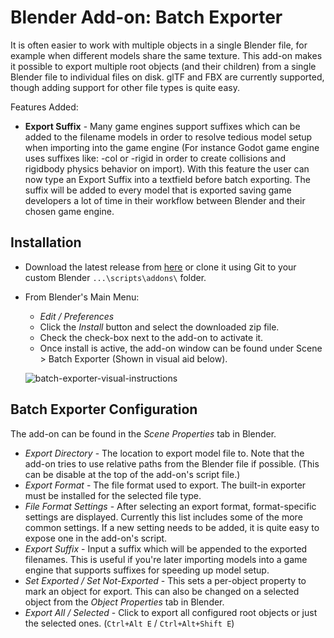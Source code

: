 # Blender Add-on: Batch Exporter

It is often easier to work with multiple objects in a single Blender file, for example when different models share the same texture. This add-on makes it possible to export multiple root objects (and their children) from a single Blender file to individual files on disk. glTF and FBX are currently supported, though adding support for other file types is quite easy.

Features Added:
* **Export Suffix** - Many game engines support suffixes which can be added to the filename models in order to resolve tedious model setup when importing into the game engine (For instance Godot game engine uses suffixes like: -col or -rigid in order to create collisions and rigidbody physics behavior on import). With this feature the user can now type an Export Suffix into a textfield before batch exporting. The suffix will be added to every model that is exported saving game developers a lot of time in their workflow between Blender and their chosen game engine.

## Installation

* Download the latest release from [here](https://github.com/sheamkennedy/blender_batch_exporter/releases/tag/doffu-batch-exporter) or clone it using Git to your custom Blender `...\scripts\addons\` folder.
* From Blender's Main Menu:
  * *Edit / Preferences*
  * Click the *Install* button and select the downloaded zip file.
  * Check the check-box next to the add-on to activate it.
  * Once install is active, the add-on window can be found under Scene > Batch Exporter (Shown in visual aid below).
 
  ![batch-exporter-visual-instructions](https://github.com/sheamkennedy/blender_batch_exporter/assets/13323856/d40e294c-8e23-407e-bf64-5a9ade64ded1)

  
## Batch Exporter Configuration

The add-on can be found in the *Scene Properties* tab in Blender.

* *Export Directory* - The location to export model file to. Note that the add-on tries to use relative paths from the Blender file if possible. (This can be disable at the top of the add-on's script file.)
* *Export Format* - The file format used to export. The built-in exporter must be installed for the selected file type.
* *File Format Settings* - After selecting an export format, format-specific settings are displayed. Currently this list includes some of the more common settings. If a new setting needs to be added, it is quite easy to expose one in the add-on's script.
*  *Export Suffix* - Input a suffix which will be appended to the exported filenames. This is useful if you're later importing models into a game engine that supports suffixes for speeding up model setup.
* *Set Exported / Set Not-Exported* - This sets a per-object property to mark an object for export. This can also be changed on a selected object from the *Object Properties* tab in Blender.
* *Export All / Selected* - Click to export all configured root objects or just the selected ones. (`Ctrl+Alt E` / `Ctrl+Alt+Shift E`)
